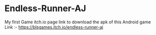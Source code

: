 # Endless-Runner-AJ
My first Game
itch.io page link to download the apk of this Android game
Link :- https://blsgames.itch.io/endless-runner-aj
